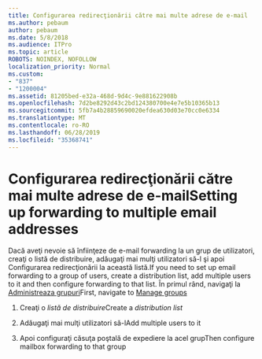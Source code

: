 ```yaml
---
title: Configurarea redirecţionării către mai multe adrese de e-mail
ms.author: pebaum
author: pebaum
ms.date: 5/8/2018
ms.audience: ITPro
ms.topic: article
ROBOTS: NOINDEX, NOFOLLOW
localization_priority: Normal
ms.custom:
- "837"
- "1200004"
ms.assetid: 81205bed-e32a-468d-9d4c-9e881622908b
ms.openlocfilehash: 7d2be8292d43c2bd124380700e4e7e5b10365b13
ms.sourcegitcommit: 5fb7a4b28859690020efdea630d03e70cc0e6334
ms.translationtype: MT
ms.contentlocale: ro-RO
ms.lasthandoff: 06/28/2019
ms.locfileid: "35368741"
---
```

# <a name="setting-up-forwarding-to-multiple-email-addresses"></a><span data-ttu-id="f6965-102">Configurarea redirecţionării către mai multe adrese de e-mail</span><span class="sxs-lookup"><span data-stu-id="f6965-102">Setting up forwarding to multiple email addresses</span></span>

<span data-ttu-id="f6965-103">Dacă aveţi nevoie să înfiinţeze de e-mail forwarding la un grup de utilizatori, creaţi o listă de distribuire, adăugaţi mai mulţi utilizatori să-l şi apoi Configurarea redirecţionării la această listă.</span><span class="sxs-lookup"><span data-stu-id="f6965-103">If you need to set up email forwarding to a group of users, create a distribution list, add multiple users to it and then configure forwarding to that list.</span></span> <span data-ttu-id="f6965-104">În primul rând, navigaţi la [Administreaza grupuri](https://portal.office.com/adminportal/home#/groups)</span><span class="sxs-lookup"><span data-stu-id="f6965-104">First, navigate to [Manage groups](https://portal.office.com/adminportal/home#/groups)</span></span>
  
1. <span data-ttu-id="f6965-105">Creaţi o *listă de distribuire*</span><span class="sxs-lookup"><span data-stu-id="f6965-105">Create a  *distribution list*</span></span>

2. <span data-ttu-id="f6965-106">Adăugaţi mai mulţi utilizatori să-l</span><span class="sxs-lookup"><span data-stu-id="f6965-106">Add multiple users to it</span></span>

3. <span data-ttu-id="f6965-107">Apoi configuraţi căsuţa poştală de expediere la acel grup</span><span class="sxs-lookup"><span data-stu-id="f6965-107">Then configure mailbox forwarding to that group</span></span>
